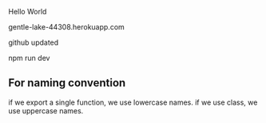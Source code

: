 Hello World

gentle-lake-44308.herokuapp.com

github updated 

npm run dev

## For naming convention
if we export a single function, we use lowercase names.
if we use class, we use uppercase names.